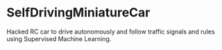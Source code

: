 # SelfDrivingMiniatureCar
Hacked RC car to drive autonomously and follow traffic signals and rules using Supervised Machine Learning.
